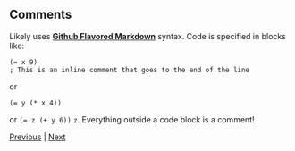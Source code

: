 Comments
--------
Likely uses **[Github Flavored Markdown](https://help.github.com/articles/github-flavored-markdown)** syntax.
Code is specified in blocks like:

    (= x 9)
    ; This is an inline comment that goes to the end of the line

or

```
(= y (* x 4))
```

or `(= z (+ y 6))` `z`.
Everything outside a code block is a comment!

[Previous](?href=likely) | [Next](?href=matrix_io)
